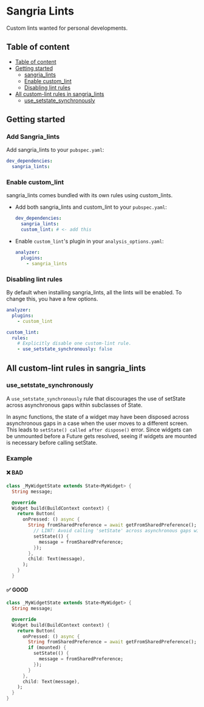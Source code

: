 # Sangria Lints

Custom lints wanted for personal developments.

## Table of content

- [Table of content](#table-of-content)
- [Getting started](#getting-started)
  - [sangria\_lints](#sangria_lints)
  - [Enable custom\_lint](#enable-custom_lint)
  - [Disabling lint rules](#disabling-lint-rules)
- [All custom-lint rules in sangria\_lints](#all-custom-lint-rules-in-sangria_lints)
  - [use\_setstate\_synchronously](#use_setstate_synchronously)

## Getting started

### Add Sangria_lints

Add sangria_lints to your `pubspec.yaml`:

```yaml
dev_dependencies:
  sangria_lints:
```

### Enable custom_lint

sangria_lints comes bundled with its own rules using custom_lints.

- Add both sangria_lints and custom_lint to your `pubspec.yaml`:

  ```yaml
  dev_dependencies:
    sangria_lints:
    custom_lint: # <- add this
  ```

- Enable `custom_lint`'s plugin in your `analysis_options.yaml`:

  ```yaml
  analyzer:
    plugins:
      - sangria_lints
  ```

### Disabling lint rules

By default when installing sangria_lints, all the lints will be enabled.
To change this, you have a few options.

```yaml
analyzer:
  plugins:
    - custom_lint

custom_lint:
  rules:
    # Explicitly disable one custom-lint rule.
    - use_setstate_synchronously: false
```

## All custom-lint rules in sangria_lints

### use_setstate_synchronously

A `use_setstate_synchronously` rule that discourages the use of setState across asynchronous gaps within subclasses of State.

In async functions, the state of a widget may have been disposed across asynchronous gaps in a case when the user moves to a different screen. This leads to `setState() called after dispose()` error.
Since widgets can be unmounted before a Future gets resolved, seeing if widgets are mounted is necessary before calling setState.

### Example

#### ❌ BAD

```dart
class _MyWidgetState extends State<MyWidget> {
  String message;

  @override
  Widget build(BuildContext context) {
    return Button(
      onPressed: () async {
        String fromSharedPreference = await getFromSharedPreference();
          // LINT: Avoid calling 'setState' across asynchronous gaps without seeing if the widget is mounted.
          setState(() {
            message = fromSharedPreference;
          });
        },
        child: Text(message),
      );
    }
  }
```

#### ✅ GOOD

```dart
class _MyWidgetState extends State<MyWidget> {
  String message;

  @override
  Widget build(BuildContext context) {
    return Button(
      onPressed: () async {
        String fromSharedPreference = await getFromSharedPreference();
        if (mounted) {
          setState(() {
            message = fromSharedPreference;
          });
        }
      },
      child: Text(message),
    );
  }
}
```
